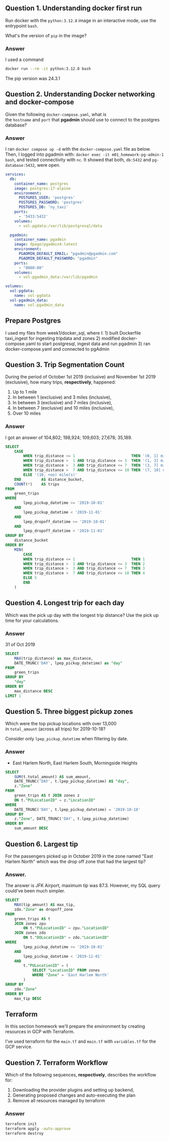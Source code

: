 ## Question 1. Understanding docker first run

Run docker with the `python:3.12.8` image in an interactive mode, use the entrypoint `bash`.

What's the version of `pip` in the image?

### Answer
I used a command
```bash
docker run --rm -it python:3.12.8 bash
```
The pip version was 24.3.1


## Question 2. Understanding Docker networking and docker-compose
Given the following `docker-compose.yaml`, what is the `hostname` and `port` that **pgadmin** should use to connect to the postgres database?

### Answer
I ran `docker compose up -d` with the `docker-compose.yaml` file as below. Then, I logged into pgadmin with: `docker exec -it m01_homework-pg-admin-1 bash`, and tested connectivity with `nc`. It showed that both, `db:5432` and `pg-database:5432`, were open.

```yaml
services:
  db:
    container_name: postgres
    image: postgres:17-alpine
    environment:
      POSTGRES_USER: 'postgres'
      POSTGRES_PASSWORD: 'postgres'
      POSTGRES_DB: 'ny_taxi'
    ports:
      - '5433:5432'
    volumes:
      - vol-pgdata:/var/lib/postgresql/data

  pgadmin:
    container_name: pgadmin
    image: dpage/pgadmin4:latest
    environment:
      PGADMIN_DEFAULT_EMAIL: "pgadmin@pgadmin.com"
      PGADMIN_DEFAULT_PASSWORD: "pgadmin"
    ports:
      - "8080:80"
    volumes:
      - vol-pgadmin_data:/var/lib/pgadmin  

volumes:
  vol-pgdata:
    name: vol-pgdata
  vol-pgadmin_data:
    name: vol-pgadmin_data
```


## Prepare Postgres
I used my files from week1/docker_sql, where I:
    1) built Dockerfile taxi_ingest for ingesting tripdata and zones
    2) modified docker-compose.yaml to start postgresql, ingest data and run pgadmin
    3) ran docker-compose.yaml and connected to pgAdmin


## Question 3. Trip Segmentation Count

During the period of October 1st 2019 (inclusive) and November 1st 2019 (exclusive), how many trips, **respectively**, happened:

1. Up to 1 mile
2. In between 1 (exclusive) and 3 miles (inclusive),
3. In between 3 (exclusive) and 7 miles (inclusive),
4. In between 7 (exclusive) and 10 miles (inclusive),
5. Over 10 miles

### Answer
I got an answer of 104,802; 198,924; 109,603; 27,678; 35,189.

```sql
SELECT 
	CASE
		WHEN trip_distance <= 1 					    THEN '(0, 1] mile(s)'
		WHEN trip_distance >  1 AND trip_distance <= 3  THEN '(1, 3] mile(s)'
		WHEN trip_distance >  3 AND trip_distance <= 7  THEN '(3, 7] mile(s)'
		WHEN trip_distance >  7 AND trip_distance <= 10 THEN '(7, 10] mile(s)'
		ELSE '(10, +oo) mile(s)'
	END 		AS distance_bucket,
	COUNT(*) 	AS trips
FROM 
	green_trips
WHERE
		lpep_pickup_datetime >= '2019-10-01'
	AND
		lpep_pickup_datetime < '2019-11-01'
	AND
		lpep_dropoff_datetime >= '2019-10-01'
	AND
		lpep_dropoff_datetime < '2019-11-01'
GROUP BY
	distance_bucket
ORDER BY
	MIN(
		CASE
		WHEN trip_distance <= 1 					    THEN 1
		WHEN trip_distance >  1 AND trip_distance <= 3  THEN 2
		WHEN trip_distance >  3 AND trip_distance <= 7  THEN 3
		WHEN trip_distance >  7 AND trip_distance <= 10 THEN 4
		ELSE 5
		END
	)
```

## Question 4. Longest trip for each day

Which was the pick up day with the longest trip distance? Use the pick up time for your calculations.

### Answer
31 of Oct 2019
```sql
SELECT 
	MAX(trip_distance) as max_distance,
	DATE_TRUNC('DAY', lpep_pickup_datetime) as "day"
FROM 
	green_trips
GROUP BY
	"day"
ORDER BY
	max_distance DESC
LIMIT 1
```

## Question 5. Three biggest pickup zones

Which were the top pickup locations with over 13,000 in `total_amount` (across all trips) for 2019-10-18?

Consider only `lpep_pickup_datetime` when filtering by date.

### Answer
- East Harlem North, East Harlem South, Morningside Heights

```sql
SELECT 
	SUM(t.total_amount) AS sum_amount,
	DATE_TRUNC('DAY', t.lpep_pickup_datetime) AS "day",
	z."Zone"
FROM 
	green_trips AS t JOIN zones z
	ON t."PULocationID" = z."LocationID"
WHERE
	DATE_TRUNC('DAY', t.lpep_pickup_datetime) = '2019-10-18'
GROUP BY
	z."Zone", DATE_TRUNC('DAY', t.lpep_pickup_datetime)
ORDER BY
	sum_amount DESC
```

## Question 6. Largest tip

For the passengers picked up in October 2019 in the zone named "East Harlem North" which was the drop off zone that had the largest tip?

### Answer.
The answer is JFK Airport, maximum tip was 87.3. However, my SQL query could've been much simpler.

```sql
SELECT 
	MAX(tip_amount) AS max_tip,
	zdo."Zone" as dropoff_zone
FROM 
	green_trips AS t 
	JOIN zones zpu
		ON t."PULocationID" = zpu."LocationID"
	JOIN zones zdo
		ON t."DOLocationID" = zdo."LocationID"
WHERE
		lpep_pickup_datetime >= '2019-10-01'
	AND
		lpep_pickup_datetime < '2019-11-01'
	AND
		t."PULocationID" = (
			SELECT "LocationID" FROM zones
			WHERE "Zone" = 'East Harlem North'
		)
GROUP BY
	zdo."Zone"
ORDER BY
	max_tip DESC
```


## Terraform
In this section homework we'll prepare the environment by creating resources in GCP with Terraform.

I've used terraform for the `main.tf` and `main.tf` with `variables.tf` for the GCP service.


## Question 7. Terraform Workflow

Which of the following sequences, **respectively**, describes the workflow for:

1. Downloading the provider plugins and setting up backend,
2. Generating proposed changes and auto-executing the plan
3. Remove all resources managed by terraform

### Answer
```bash
terraform init
terraform apply -auto-approve
terraform destroy
```